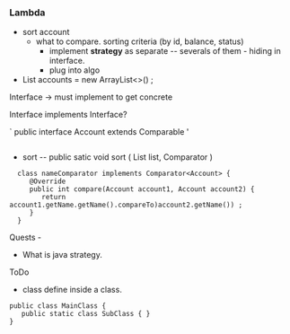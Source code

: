 ###  Lambda

- sort account
  - what to compare. sorting criteria (by id, balance, status)
    - implement **strategy** as separate -- severals of them - hiding in interface.
    - plug into algo
- List<Accounts> accounts = new ArrayList<>() ; 

Interface -> must implement to get concrete

Interface  implements Interface?  

` public interface Account extends Comparable<Account>  '
```

```
- sort -- public  satic <T> void sort ( List<T> list, Comparator<T> ) 
```
  class nameComparator implements Comparator<Account> {
     @Override
     public int compare(Account account1, Account account2) {
        return account1.getName.getName().compareTo)account2.getName()) ; 
     }
  }
```
Quests - 
- What is java strategy. 
  
ToDo
- class define inside a class.
```
public class MainClass { 
   public static class SubClass { }
}
```
  
